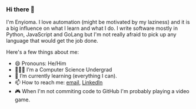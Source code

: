 ### Hi there 👋

I'm Enyioma. I love automation (might be motivated by my laziness) and it is a big influence on what I learn and what I do. I write software mostly in Python, JavaScript and GoLang but I'm not really afraid to pick up any language that would get the job done. 

Here's a few things about me:
- 😄 Pronouns: He/Him
- 🧑🏾‍🎓 I’m a Computer Science Undergrad
- 🌱 I’m currently learning (everything I can).
- 📫 How to reach me: [email](mailto:o.enyioma@gmail.com), [LinkedIn](https://www.linkedin.com/in/oluwafenyi)
- 🎮 When I'm not commiting code to GitHub I'm probably playing a video game.
